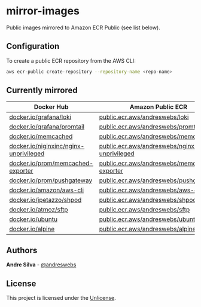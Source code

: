 # mirror-images

Public images mirrored to Amazon ECR Public (see list below).

## Configuration

To create a public ECR repository from the AWS CLI:

```sh
aws ecr-public create-repository --repository-name <repo-name>
```

## Currently mirrored

| Docker Hub                                                                                     | Amazon Public ECR |
| ---                                                                                            | ---               |
| [docker.io/grafana/loki](https://hub.docker.com/r/grafana/loki)                                | [public.ecr.aws/andreswebs/loki](https://gallery.ecr.aws/andreswebs/loki) |
| [docker.io/grafana/promtail](https://hub.docker.com/r/grafana/promtail)                        | [public.ecr.aws/andreswebs/promtail](https://gallery.ecr.aws/andreswebs/promtail) |
| [docker.io/memcached](https://hub.docker.com/_/memcached)                                      | [public.ecr.aws/andreswebs/memcached](https://gallery.ecr.aws/andreswebs/memcached) |
| [docker.io/niginxinc/nginx-unprivileged](https://hub.docker.com/r/nginxinc/nginx-unprivileged) | [public.ecr.aws/andreswebs/nginx-unprivileged](https://gallery.ecr.aws/andreswebs/nginx-unprivileged) |
| [docker.io/prom/memcached-exporter](https://hub.docker.com/r/prom/memcached-exporter)          | [public.ecr.aws/andreswebs/memcached-exporter](https://gallery.ecr.aws/andreswebs/memcached-exporter) |
| [docker.io/prom/pushgateway](https://hub.docker.com/r/prom/pushgateway)                        | [public.ecr.aws/andreswebs/pushgateway](https://gallery.ecr.aws/andreswebs/pushgateway) |
| [docker.io/amazon/aws-cli](https://hub.docker.com/r/amazon/aws-cli)                                    | [public.ecr.aws/andreswebs/aws-cli](https://gallery.ecr.aws/andreswebs/aws-cli) |
| [docker.io/jpetazzo/shpod](https://hub.docker.com/r/jpetazzo/shpod)                                    | [public.ecr.aws/andreswebs/shpod](https://gallery.ecr.aws/andreswebs/shpod) |
| [docker.io/atmoz/sftp](https://hub.docker.com/r/atmoz/sftp)                                    | [public.ecr.aws/andreswebs/sftp](https://gallery.ecr.aws/andreswebs/sftp) |
| [docker.io/ubuntu](https://hub.docker.com/_/ubuntu)                                    | [public.ecr.aws/andreswebs/ubuntu](https://gallery.ecr.aws/andreswebs/ubuntu) |
| [docker.io/alpine](https://hub.docker.com/_/alpine)                                    | [public.ecr.aws/andreswebs/alpine](https://gallery.ecr.aws/andreswebs/alpine) |

## Authors

**Andre Silva** - [@andreswebs](https://github.com/andreswebs)

## License

This project is licensed under the [Unlicense](UNLICENSE.md).
